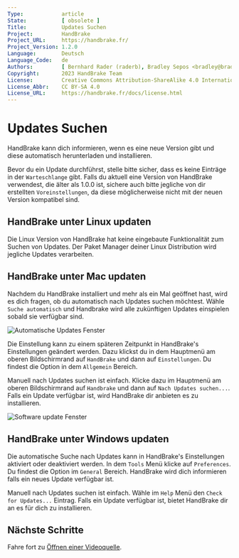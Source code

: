 ```yaml
---
Type:            article
State:           [ obsolete ]
Title:           Updates Suchen
Project:         HandBrake
Project_URL:     https://handbrake.fr/
Project_Version: 1.2.0
Language:        Deutsch
Language_Code:   de
Authors:         [ Bernhard Rader (raderb), Bradley Sepos <bradley@bradleysepos.com> (BradleyS) ]
Copyright:       2023 HandBrake Team
License:         Creative Commons Attribution-ShareAlike 4.0 International
License_Abbr:    CC BY-SA 4.0
License_URL:     https://handbrake.fr/docs/license.html
---
```


Updates Suchen
====================

HandBrake kann dich informieren, wenn es eine neue Version gibt und diese automatisch herunterladen und installieren.

Bevor du ein Update durchführst, stelle bitte sicher, dass es keine Einträge in der `Warteschlange` gibt. Falls du aktuell eine Version von HandBrake verwendest, die älter als 1.0.0 ist, sichere auch bitte jegliche von dir erstellten `Voreinstellungen`, da diese möglicherweise nicht mit der neuen Version kompatibel sind.

<!-- .system-linux -->

## HandBrake unter Linux updaten

Die Linux Version von HandBrake hat keine eingebaute Funktionalität zum Suchen von Updates. Der Paket Manager deiner Linux Distribution wird jegliche Updates verarbeiten.

<!-- /.system-linux -->
<!-- .system-macos -->

## HandBrake unter Mac updaten

Nachdem du HandBrake installiert und mehr als ein Mal geöffnet hast, wird es dich fragen, ob du automatisch nach Updates suchen möchtest. Wähle `Suche automatisch` und Handbrake wird alle zukünftigen Updates einspielen sobald sie verfügbar sind.

![Automatische Updates Fenster](../../../en/images/mac/check-for-updates-automatically-1.1.0.png "Automatisch nach Updates suchen hilft dir, mit den neuesten Features und Bug fixes auf dem aktuellen Stand zu sein.")

Die Einstellung kann zu einem späteren Zeitpunkt in HandBrake's Einstellungen geändert werden. Dazu klickst du in dem Hauptmenü am oberen Bildschirmrand auf `HandBrake` und dann auf `Einstellungen`. Du findest die Option in dem `Allgemein` Bereich.

Manuell nach Updates suchen ist einfach. Klicke dazu im Hauptmenü am oberen Bildschirmrand auf `Handbrake` und dann auf `Nach Updates suchen...`. Falls ein Update verfügbar ist, wird HandBrake dir anbieten es zu installieren.

![Software update Fenster](../../../en/images/mac/software-update-1.1.0.png "Falls ein Update verfügbar ist, wird HandBrake dir anbieten es für dich zu installieren.")

<!-- /.system-macos -->
<!-- .system-windows -->

## HandBrake unter Windows updaten

Die automatische Suche nach Updates kann in HandBrake's Einstellungen aktiviert oder deaktiviert werden. In dem `Tools` Menü klicke auf `Preferences`. Du findest die Option im `General` Bereich. HandBrake wird dich informieren falls ein neues Update verfügbar ist.

Manuell nach Updates suchen ist einfach. Wähle im `Help` Menü den `Check for Updates...` Eintrag. Falls ein Update verfügbar ist, bietet HandBrake dir an es für dich zu installieren.

<!-- /.system-windows -->

<!-- .continue -->

## Nächste Schritte

<!-- .success -->

Fahre fort zu [Öffnen einer Videoquelle](../workflow/open-video-source.html).

<!-- /.success -->

<!-- /.continue -->
